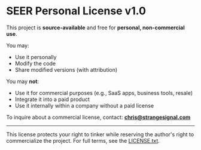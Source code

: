 # SEER Personal License v1.0

This project is **source-available** and free for **personal, non-commercial use**.

You may:
- Use it personally
- Modify the code
- Share modified versions (with attribution)

You may **not**:
- Use it for commercial purposes (e.g., SaaS apps, business tools, resale)
- Integrate it into a paid product
- Use it internally within a company without a paid license

To inquire about a commercial license, contact: **chris@strangesignal.com**

---

This license protects your right to tinker while reserving the author's right to commercialize the project. For full terms, see the [LICENSE.txt](LICENSE.txt).
